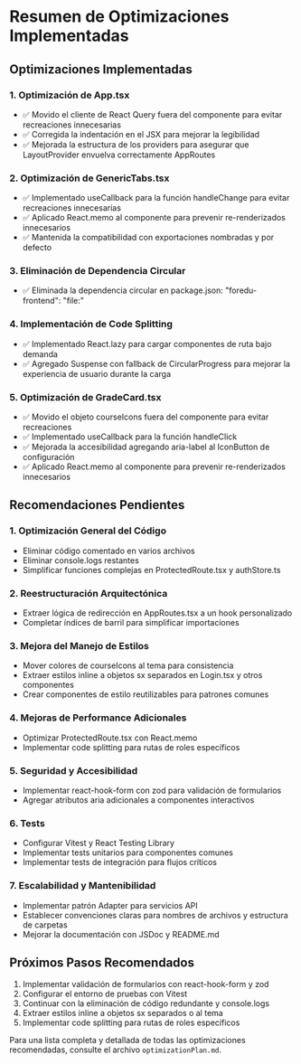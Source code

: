 # Resumen de Optimizaciones Implementadas

## Optimizaciones Implementadas

### 1. Optimización de App.tsx
- ✅ Movido el cliente de React Query fuera del componente para evitar recreaciones innecesarias
- ✅ Corregida la indentación en el JSX para mejorar la legibilidad
- ✅ Mejorada la estructura de los providers para asegurar que LayoutProvider envuelva correctamente AppRoutes

### 2. Optimización de GenericTabs.tsx
- ✅ Implementado useCallback para la función handleChange para evitar recreaciones innecesarias
- ✅ Aplicado React.memo al componente para prevenir re-renderizados innecesarios
- ✅ Mantenida la compatibilidad con exportaciones nombradas y por defecto

### 3. Eliminación de Dependencia Circular
- ✅ Eliminada la dependencia circular en package.json: "foredu-frontend": "file:"

### 4. Implementación de Code Splitting
- ✅ Implementado React.lazy para cargar componentes de ruta bajo demanda
- ✅ Agregado Suspense con fallback de CircularProgress para mejorar la experiencia de usuario durante la carga

### 5. Optimización de GradeCard.tsx
- ✅ Movido el objeto courseIcons fuera del componente para evitar recreaciones
- ✅ Implementado useCallback para la función handleClick
- ✅ Mejorada la accesibilidad agregando aria-label al IconButton de configuración
- ✅ Aplicado React.memo al componente para prevenir re-renderizados innecesarios

## Recomendaciones Pendientes

### 1. Optimización General del Código
- Eliminar código comentado en varios archivos
- Eliminar console.logs restantes
- Simplificar funciones complejas en ProtectedRoute.tsx y authStore.ts

### 2. Reestructuración Arquitectónica
- Extraer lógica de redirección en AppRoutes.tsx a un hook personalizado
- Completar índices de barril para simplificar importaciones

### 3. Mejora del Manejo de Estilos
- Mover colores de courseIcons al tema para consistencia
- Extraer estilos inline a objetos sx separados en Login.tsx y otros componentes
- Crear componentes de estilo reutilizables para patrones comunes

### 4. Mejoras de Performance Adicionales
- Optimizar ProtectedRoute.tsx con React.memo
- Implementar code splitting para rutas de roles específicos

### 5. Seguridad y Accesibilidad
- Implementar react-hook-form con zod para validación de formularios
- Agregar atributos aria adicionales a componentes interactivos

### 6. Tests
- Configurar Vitest y React Testing Library
- Implementar tests unitarios para componentes comunes
- Implementar tests de integración para flujos críticos

### 7. Escalabilidad y Mantenibilidad
- Implementar patrón Adapter para servicios API
- Establecer convenciones claras para nombres de archivos y estructura de carpetas
- Mejorar la documentación con JSDoc y README.md

## Próximos Pasos Recomendados

1. Implementar validación de formularios con react-hook-form y zod
2. Configurar el entorno de pruebas con Vitest
3. Continuar con la eliminación de código redundante y console.logs
4. Extraer estilos inline a objetos sx separados o al tema
5. Implementar code splitting para rutas de roles específicos

Para una lista completa y detallada de todas las optimizaciones recomendadas, consulte el archivo `optimizationPlan.md`.